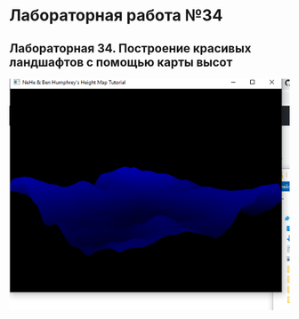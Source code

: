 # Лабораторная работа №34
## Лабораторная 34. Построение красивых ландшафтов с помощью карты высот

![Результат выполнения 1](https://github.com/KhanovDmitrii/graphics_khanov/blob/master/LB/LB34/lb34_res_vipolneniyA.png)
